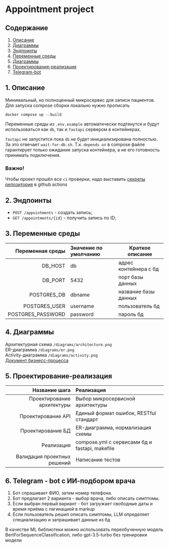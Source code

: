 # Appointment project

## Содержание

1. [Описание](#1-описание)
2. [Диаграммы](#2-Диаграммы)
3. [Эндпоинты](#3-Эндпоинты)
3. [Переменные среды](#3-переменные-среды)
4. [Диаграммы](#4-диаграммы)
5. [Проектирование-реализация](#5-проектирование-реализация)
6. [Telegram-bot](#6-telegram---bot-с-ии-подбором-врача)

## 1. Описание

Минимальный, но полноценный микросервис для записи пациентов. Для запуска compose сборки локально
нужно прописать

`docker compose up --build`

Переменные среды из `.env.example` автоматически подтянутся и будут использоваться как `db`,
так и `fastapi` сервером в контейнерах.

`fastapi` не запустится пока `db` не будет инициализирована полностью. За это отвечает `wait-for-db.sh`.
Т.к. `depends on` в compose файле гарантирует только ожидание запуска контейнера, а не его готовность
принимать подключения.

### Важно!
Чтобы проект прошёл все `ci` проверки, надо выставить [секреты репозитория](https://docs.github.com/en/actions/how-tos/security-for-github-actions/security-guides/using-secrets-in-github-actions) в github actions

## 2. Эндпоинты

- `POST /appointments` - создать запись;
- `GET /appointments/{id}` - получить запись по ID;

## 3. Переменные среды

|  Переменная среды | Значение по умолчанию | Краткое описание      |
|------------------:|:----------------------|-----------------------|
|           DB_HOST | db                    | адрес контейнера с бд |
|           DB_PORT | 5432                  | порт базы данных      |
|       POSTGRES_DB | dbname                | название базы данных  |
|     POSTGRES_USER | username              | пользователь бд       |
| POSTGRES_PASSWORD | password              | пароль бд             |

## 4. Диаграммы

Архитектурная схема `/diagrams/architecture.png`  
ER-диаграмма `/diagrams/er.png`  
Activity-диаграмма `/diagrams/activity.png`  
[Документ бизнесс-процесса](https://miro.com/welcomeonboard/K2UvTFh4ZFNoYU10SERnbTJQNjJqb01IL1VNaTdLVFBvbmZxNm9rNU5sanRwR1BQeXlBRmI4YkFkNmU0NGVaTjNSeTdTdkpuZkZmNDB1MVllWGw2Yndub2NidW1pNFhoSWR4N3RaQTc0WW1NREQ2cDZLWHMrUW5Yd2VQdFVJY1FnbHpza3F6REdEcmNpNEFOMmJXWXBBPT0hdjE=?share_link_id=575849172273)

## 5. Проектирование-реализация

|               Название шага | Реализация                                     |
|----------------------------:|:-----------------------------------------------|
|  Проектирование архитектуры | Выбор микросервисной архитектуры               |
|          Проектирование API | Единый формат ошибок, RESTful стандарт         |
|           Проектирование БД | ER-диаграмма, нормализация схемы               |
|                  Реализация | compose.yml с сервисами бд и fastapi, makefile |
| Валидация проектных решений | Написание тестов                               |

## 6. Telegram - bot с ИИ-подбором врача

1. Бот спрашивает ФИО, затем номер телефона.
2. Бот предлагает 2 варианта - выбор врача, либо описать симптомы.
3. Если выбран первый вариант - бот загружает свободные даты и время приёма с пагинацией в markup
4. Если пользователь решил описать симптомы, LLM определяет специализацию и запрашивает данные из бд

В качестве ML библиотеки можно использовать переобученную модель BertForSequenceClassification, либо
gpt-3.5-turbo без тренировки модели